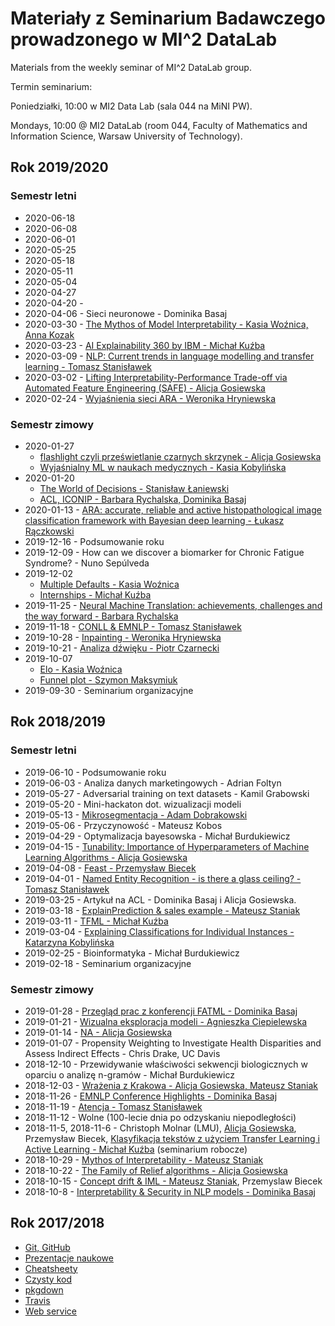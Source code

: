 # Materiały z Seminarium Badawczego prowadzonego w MI^2 DataLab

Materials from the weekly seminar of MI^2 DataLab group.

Termin seminarium:

Poniedziałki, 10:00 w MI2 Data Lab 
(sala 044 na MiNI PW).

Mondays, 10:00 @ MI2 DataLab (room 044, Faculty of Mathematics and Information Science, Warsaw University of Technology).

## Rok 2019/2020

### Semestr letni

* 2020-06-18
* 2020-06-08
* 2020-06-01
* 2020-05-25
* 2020-05-18
* 2020-05-11
* 2020-05-04
* 2020-04-27
* 2020-04-20 - 
* 2020-04-06 - Sieci neuronowe - Dominika Basaj
* 2020-03-30 - [The Mythos of Model Interpretability - Kasia Woźnica, Anna Kozak](https://github.com/mi2-warsaw/MI2DataLab_Seminarium/blob/master/2020/2020_03_30_XAI/2020_03_30.pdf)
* 2020-03-23 - [AI Explainability 360 by IBM - Michał Kuźba](https://github.com/mi2-warsaw/MI2DataLab_Seminarium/blob/master/2020/2020_03_23_AIX360/2020_03_23_AIX360.pdf)
* 2020-03-09 - [NLP: Current trends in language modelling and transfer learning - Tomasz Stanisławek](https://github.com/mi2-warsaw/MI2DataLab_Seminarium/blob/master/2020/2020_03_09_NLP/2020_03_09_NLP.pdf)
* 2020-03-02 - [Lifting Interpretability-Performance Trade-off via Automated Feature Engineering (SAFE) - Alicja Gosiewska](https://github.com/mi2-warsaw/MI2DataLab_Seminarium/blob/master/2020/2020_03_02_SAFE/2020_03_02_SAFE.pdf)
* 2020-02-24 - [Wyjaśnienia sieci ARA - Weronika Hryniewska](https://github.com/mi2-warsaw/MI2DataLab_Seminarium/blob/master/2020/2020_02_24_ARA_XAI/2020_02_24_ARA_XAI.pdf)





### Semestr zimowy
* 2020-01-27
  - [flashlight czyli prześwietlanie czarnych skrzynek - Alicja Gosiewska](https://github.com/mi2-warsaw/MI2DataLab_Seminarium/blob/master/2020/2020_01_27_flashlight/2020_01_27_flashlight.pdf)
  - [Wyjaśnialny ML w naukach medycznych - Kasia Kobylińska](https://github.com/mi2-warsaw/MI2DataLab_Seminarium/blob/master/2020/2020_01_27_ML_nauki_medyczne/2020_01_27_ML_nauki_medyczne.pdf)
* 2020-01-20 
  - [The World of Decisions - Stanisław Łaniewski](https://github.com/mi2-warsaw/MI2DataLab_Seminarium/tree/master/2020/2020_01_20_The_World_of_Decision/2020_01_20_The_World_of_Decision.pdf)
  - [ACL, ICONIP - Barbara Rychalska, Dominika Basaj](https://github.com/mi2-warsaw/MI2DataLab_Seminarium/tree/master/2020/2020_01_20_ACL_ICONIP/2020_01_20_ACL_ICONIP.pdf)
* 2020-01-13 - [ARA: accurate, reliable and active histopathological image classification framework with Bayesian deep learning - Łukasz Rączkowski](https://github.com/mi2-warsaw/MI2DataLab_Seminarium/blob/master/2020/2020_01_13_ARA/2020_01_13_ARA.pdf)
* 2019-12-16 - Podsumowanie roku 
* 2019-12-09 - How can we discover a biomarker for Chronic Fatigue Syndrome? - Nuno Sepúlveda
* 2019-12-02 
  - [Multiple Defaults - Kasia Woźnica](https://github.com/mi2-warsaw/MI2DataLab_Seminarium/blob/master/2019/2019_12_02_multiple_defaults/2019_12_02_multiple_defaults.pdf)
  - [Internships - Michał Kuźba](https://github.com/mi2-warsaw/MI2DataLab_Seminarium/blob/master/2019/2019_12_02_internships/2019_12_02_internships.pdf)
* 2019-11-25 - [Neural Machine Translation: achievements, challenges and the way forward - Barbara Rychalska](https://github.com/mi2-warsaw/MI2DataLab_Seminarium/blob/master/2019/2019_11_25_Neural_Machine_Translation/2019_11_25_Neural_Machine_Translation.pdf)
* 2019-11-18 - [CONLL & EMNLP - Tomasz Stanisławek](https://github.com/mi2-warsaw/MI2DataLab_Seminarium/blob/master/2019/2019_11_18_conll_and_emnlp/2019_11_18_conll_and_emnlp.pdf)
* 2019-10-28 - [Inpainting - Weronika Hryniewska](https://github.com/mi2-warsaw/MI2DataLab_Seminarium/blob/master/2019/2019_10_28_inpainting/2019_10_28_Inpainting.pdf)
* 2019-10-21 - [Analiza dźwięku - Piotr Czarnecki](https://github.com/mi2-warsaw/MI2DataLab_Seminarium/blob/master/2019/2019_10_21_analiza%20dzwieku/2019_10_21_analiza_dzwieku.pdf)
* 2019-10-07 
  - [Elo - Kasia Woźnica](https://github.com/mi2-warsaw/MI2DataLab_Seminarium/blob/master/2019/2019_10_07_elo/2019_10_07_elo.pdf)
  - [Funnel plot - Szymon Maksymiuk](https://github.com/mi2-warsaw/MI2DataLab_Seminarium/blob/master/2019/2019_10_07_funnel_plot/2019_10_07_funnel_plot.pdf)
* 2019-09-30 - Seminarium organizacyjne


## Rok 2018/2019

### Semestr letni

* 2019-06-10 - Podsumowanie roku 
* 2019-06-03 - Analiza danych marketingowych - Adrian Foltyn
* 2019-05-27 - Adversarial training on text datasets - Kamil Grabowski
* 2019-05-20 - Mini-hackaton dot. wizualizacji modeli
* 2019-05-13 - [Mikrosegmentacja - Adam Dobrakowski](https://github.com/mi2-warsaw/MI2DataLab_Seminarium/tree/master/2019/2019_05_14_mining/AdamDobrakowski_StructureMining.pdf)
* 2019-05-06 - Przyczynowość - Mateusz Kobos
* 2019-04-29 - Optymalizacja bayesowska - Michał Burdukiewicz
* 2019-04-15 - [Tunability: Importance of Hyperparameters of Machine Learning Algorithms - Alicja Gosiewska](https://github.com/mi2-warsaw/MI2DataLab_Seminarium/tree/master/2019/2019_04_15_tuning_hyperparameters/tunability.pdf)
* 2019-04-08 - [Feast - Przemysław Biecek](https://github.com/mi2-warsaw/MI2DataLab_Seminarium/tree/master/2019/2019_04_08_feast/feast.pdf)
* 2019-04-01 - [Named Entity Recognition - is there a glass ceiling? - Tomasz Stanisławek](https://github.com/mi2-warsaw/MI2DataLab_Seminarium/tree/master/2019/2019_04_01_ner/NER.pdf)
* 2019-03-25 - Artykuł na ACL - Dominika Basaj i Alicja Gosiewska.
* 2019-03-18 - [ExplainPrediction & sales example - Mateusz Staniak](https://github.com/mi2-warsaw/MI2DataLab_Seminarium/tree/master/2019/2019_03_18_b2b/prezentacja_marzec.pdf)
* 2019-03-11 - [TFML - Michał Kuźba](https://github.com/mi2-warsaw/MI2DataLab_Seminarium/tree/master/2019/2019_03_11_tfml/TFML_19-2.pdf)
* 2019-03-04 - [Explaining Classifications for Individual Instances - Katarzyna Kobylińska](https://github.com/mi2-warsaw/MI2DataLab_Seminarium/tree/master/2019/2019_03_04_explainprediction/Prezentacja.pdf)
* 2019-02-25 - Bioinformatyka - Michał Burdukiewicz
* 2019-02-18 - Seminarium organizacyjne

### Semestr zimowy

* 2019-01-28 - [Przegląd prac z konferencji FATML - Dominika Basaj](https://github.com/mi2-warsaw/MI2DataLab_Seminarium/tree/master/2019/2019_01_28_fatml/fat_ml_basaj.pdf)
* 2019-01-21 - [Wizualna eksploracja modeli - Agnieszka Ciepielewska](https://github.com/mi2-warsaw/MI2DataLab_Seminarium/tree/master/2019/2019_01_21_modelvis/Wizualna_eksploracja_modeli.pdf)
* 2019-01-14 - [NA - Alicja Gosiewska](https://github.com/mi2-warsaw/MI2DataLab_Seminarium/tree/master/2019/2019_01_14_na/prezentacja_braki_danych_seminariumMI2.pdf)
* 2019-01-07 - Propensity Weighting to Investigate Health Disparities and Assess Indirect Effects - Chris Drake, UC Davis
* 2018-12-10 - Przewidywanie właściwości sekwencji biologicznych w oparciu o analizę n-gramów - Michał Burdukiewicz
* 2018-12-03 - [Wrażenia z Krakowa - Alicja Gosiewska, Mateusz Staniak](https://github.com/mi2-warsaw/MI2DataLab_Seminarium/tree/master/2018/2018_12_03_krakow)
* 2018-11-26 - [EMNLP Conference Highlights - Dominika Basaj](https://github.com/mi2-warsaw/MI2DataLab_Seminarium/blob/master/2018/2018_11_26_emnlp/EMNLP_reading_club.pdf)
* 2018-11-19 - [Atencja - Tomasz Stanisławek](https://github.com/mi2-warsaw/MI2DataLab_Seminarium/blob/master/2018/2018_11_19_atencja/TS_Atencja_19.11.2018.pdf)
* 2018-11-12 - Wolne (100-lecie dnia po odzyskaniu niepodległości)
* 2018-11-5, 2018-11-6 - Christoph Molnar (LMU), [Alicja Gosiewska](https://github.com/mi2-warsaw/MI2DataLab_Seminarium/blob/master/2018/2018_11_06_survxai/survxai.pdf), Przemysław Biecek, [Klasyfikacja tekstów z użyciem Transfer Learning i Active Learning - Michał Kuźba](https://github.com/mi2-warsaw/MI2DataLab_Seminarium/blob/master/2018/2018_11_05_active/active.pdf) (seminarium robocze)
* 2018-10-29 - [Mythos of Interpretability - Mateusz Staniak](https://github.com/mi2-warsaw/MI2DataLab_Seminarium/blob/master/2018/2018_10_29_interpretability/Interpretowalnosc.pdf)
* 2018-10-22 - [The Family of Relief algorithms - Alicja Gosiewska](https://github.com/mi2-warsaw/MI2DataLab_Seminarium/blob/master/2018/2018_10_22_RReliefF/RReliefF.pdf)
* 2018-10-15 - [Concept drift & IML - Mateusz Staniak](https://github.com/mi2-warsaw/MI2DataLab_Seminarium/blob/master/2018/2018_10_15_Drift/Concept_drift___IML.pdf), Przemyslaw Biecek
* 2018-10-8 - [Interpretability & Security in NLP models - Dominika Basaj](https://github.com/mi2-warsaw/MI2DataLab_Seminarium/blob/master/2018/2018_10_08_QA/seminarum_08_10.pdf)

## Rok 2017/2018

* [Git, GitHub](https://github.com/mi2-warsaw/MI2DataLab_Seminarium/tree/master/2017/2017_10_10_git)
* [Prezentacje naukowe](https://github.com/mi2-warsaw/MI2DataLab_Seminarium/tree/master/2017/2017_10_17_Prezentacje)
* [Cheatsheety](https://github.com/mi2-warsaw/MI2DataLab_Seminarium/tree/master/2017/2017_11_14_Cheatsheets)
* [Czysty kod](https://github.com/mi2-warsaw/MI2DataLab_Seminarium/tree/master/2017/2017_11_21_czysty_kod)
* [pkgdown](https://github.com/mi2-warsaw/MI2DataLab_Seminarium/tree/master/2017/2017_11_28_pkgdown)
* [Travis](https://github.com/mi2-warsaw/MI2DataLab_Seminarium/tree/master/2017/2017_12_19_travis)
* [Web service](https://git.applica.pl/services-doc/nlp-ws/blob/master/NLP-WS-1.0.0.md)
